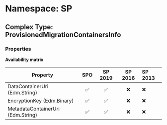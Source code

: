 # Namespace: SP

## Complex Type: ProvisionedMigrationContainersInfo

### Properties

**Availability matrix**

Property | SPO | SP 2019 | SP 2016 | SP 2013
----------|:---:|:-------:|:-------:|:-------
DataContainerUri (Edm.String) | ✅ | ✅ | ❌ | ❌
EncryptionKey (Edm.Binary) | ✅ | ✅ | ❌ | ❌
MetadataContainerUri (Edm.String) | ✅ | ✅ | ❌ | ❌
